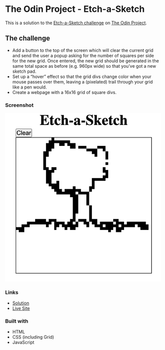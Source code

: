 # The Odin Project - Etch-a-Sketch

This is a solution to the [Etch-a-Sketch challenge](https://www.theodinproject.com/paths/foundations/courses/foundations/lessons/etch-a-sketch-project) on [The Odin Project](https://www.theodinproject.com/).

## The challenge
- Add a button to the top of the screen which will clear the current grid and send the user a popup asking for the number of squares per side for the new grid. Once entered, the new grid should be generated in the same total space as before (e.g. 960px wide) so that you’ve got a new sketch pad.
- Set up a “hover” effect so that the grid divs change color when your mouse passes over them, leaving a (pixelated) trail through your grid like a pen would.
- Create a webpage with a 16x16 grid of square divs.

### Screenshot

![screenshot](./screenshot.png)

### Links

- [Solution](https://github.com/LandonRGeorge/odin-etch-a-sketch)
- [Live Site](https://landonrgeorge.github.io/odin-etch-a-sketch/)

### Built with

- HTML
- CSS (including Grid)
- JavaScript
